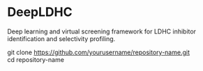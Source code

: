 # DeepLDHC
Deep learning and virtual screening framework for LDHC inhibitor identification and selectivity profiling.


git clone https://github.com/yourusername/repository-name.git  
cd repository-name 

